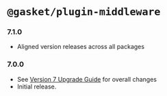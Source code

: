 # `@gasket/plugin-middleware`

### 7.1.0

- Aligned version releases across all packages

### 7.0.0

- See [Version 7 Upgrade Guide] for overall changes
- Initial release.


[Version 7 Upgrade Guide]: /docs/upgrade-to-7.md
